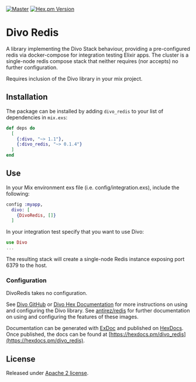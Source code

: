 [![Master](https://travis-ci.org/smartcitiesdata/divo_redis.svg?branch=master)](https://travis-ci.org/smartcitiesdata/divo_redis)
[![Hex.pm Version](http://img.shields.io/hexpm/v/divo_redis.svg?style=flat)](https://hex.pm/packages/divo_redis)

# Divo Redis

A library implementing the Divo Stack behaviour, providing a pre-configured redis
via docker-compose for integration testing Elixir apps. The cluster is a
single-node redis compose stack that neither requires (nor accepts) no further configuration.

Requires inclusion of the Divo library in your mix project.

## Installation

The package can be installed by adding `divo_redis` to your list of dependencies in `mix.exs`:

```elixir
def deps do
  [
    {:divo, "~> 1.1"},
    {:divo_redis, "~> 0.1.4"}
  ]
end
```

## Use

In your Mix environment exs file (i.e. config/integration.exs), include the following:
```elixir
config :myapp,
  divo: [
    {DivoRedis, []}
  ]
```

In your integration test specify that you want to use Divo:
```elixir
use Divo
...
```

The resulting stack will create a single-node Redis instance exposing port 6379
to the host.

### Configuration

DivoRedis takes no configuration.

See [Divo GitHub](https://github.com/smartcitiesdata/divo) or [Divo Hex Documentation](https://hexdocs.pm/divo) for more instructions on using and configuring the Divo library.
See [antirez/redis](https://github.com/antirez/redis) for further documentation on using
and configuring the features of these images.

Documentation can be generated with [ExDoc](https://github.com/elixir-lang/ex_doc)
and published on [HexDocs](https://hexdocs.pm). Once published, the docs can
be found at [https://hexdocs.pm/divo_redis](https://hexdocs.pm/divo_redis).


## License
Released under [Apache 2 license](https://github.com/smartcitiesdata/divo_redis/blob/master/LICENSE).
